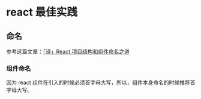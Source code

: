 # react 最佳实践

## 命名

参考这篇文章：[「译」React 项目结构和组件命名之道](https://juejin.im/post/5bccaff96fb9a05cd31ef2ec)

### 组件命名

因为 react 组件在引入的时候必须首字母大写，所以，组件本身命名的时候推荐首字母大写。
